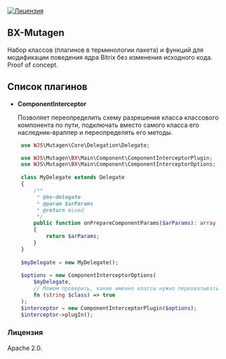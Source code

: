 [![Лицензия](https://img.shields.io/github/license/whiskyjs/bx-mutagen?style=flat-square&color=blueviolet)](https://github.com/whiskyjs/bx-mutagen/blob/develop/LICENSE.txt)

## BX-Mutagen

Набор классов (плагинов в терминологии пакета) и функций для модификации поведения ядра Bitrix без изменения исходного кода. Proof of concept.

## Список плагинов

* **ComponentInterceptor**

  Позволяет переопределить схему разрешения класса классового компонента по пути, подключать вместо самого класса его наследник-враппер и переопределять его методы.
  
  ```php
   use WJS\Mutagen\Core\Delegation\Delegate;
  
   use WJS\Mutagen\BX\Main\Component\ComponentInterceptorPlugin;
   use WJS\Mutagen\BX\Main\Component\ComponentInterceptorOptions;
   
   class MyDelegate extends Delegate
   {
       /**
        * @bx-delegate
        * @param $arParams
        * @return mixed
        */
       public function onPrepareComponentParams($arParams): array
       {
           return $arParams;
       }
   }
   
   $myDelegate = new MyDelegate();
   
   $options = new ComponentInterceptorOptions(
       $myDelegate,
       // Можем проверить, какие именно классы нужно перехватывать
       fn (string $class) => true
   );
   $interceptor = new ComponentInterceptorPlugin($options);
   $interceptor->plugIn();
  ```

### Лицензия

Apache 2.0.
